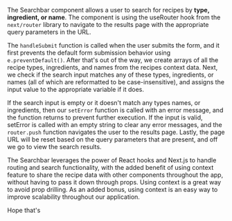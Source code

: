 The Searchbar component allows a user to search for recipes by **type, ingredient, or name**. The component is using the useRouter hook from the `next/router` library to navigate to the results page with the appropriate query parameters in the URL.

The `handleSubmit` function is called when the user submits the form, and it first prevents the default form submission behavior using ```e.preventDefault()```. After that's out of the way, we create arrays of all the recipe types, ingredients, and names from the recipes context data. Next, we check if the search input matches any of these types, ingredients, or names (all of which are reformatted to be case-insensitive), and assigns the input value to the appropriate variable if it does.

If the search input is empty or it doesn't match any types names, or ingredients, then our `setError` function is called with an error message, and the function returns to prevent further execution. If the input is valid, setError is called with an empty string to clear any error messages, and the `router.push` function navigates the user to the results page. Lastly, the page URL will be reset based on the query parameters that are present, and off we go to view the search results.

The Searchbar leverages the power of React hooks and Next.js to handle routing and search functionality, with the added benefit of using context feature to share the recipe data with other components throughout the app, without having to pass it down through props. Using context is a great way to avoid prop drilling. As an added bonus, using context is an easy way to improve scalability throughout our application. 

Hope that's 